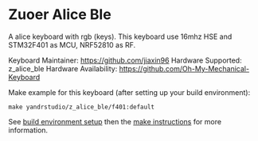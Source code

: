 Zuoer Alice Ble
===

A alice keyboard with rgb (keys).
This keyboard use 16mhz HSE and STM32F401 as MCU, NRF52810 as RF.

Keyboard Maintainer: https://github.com/jiaxin96
Hardware Supported: z_alice_ble
Hardware Availability: https://github.com/Oh-My-Mechanical-Keyboard 

Make example for this keyboard (after setting up your build environment):

    make yandrstudio/z_alice_ble/f401:default

See [build environment setup](https://docs.qmk.fm/#/getting_started_build_tools) then the [make instructions](https://docs.qmk.fm/#/getting_started_make_guide) for more information.
